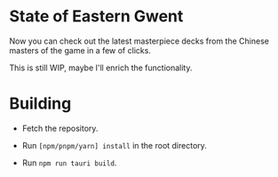 # State of Eastern Gwent

Now you can check out the latest masterpiece decks from the Chinese masters of the game in a few of clicks.

This is still WIP, maybe I'll enrich the functionality.

# Building

- Fetch the repository.

- Run `[npm/pnpm/yarn] install` in the root directory.

* Run `npm run tauri build`.




